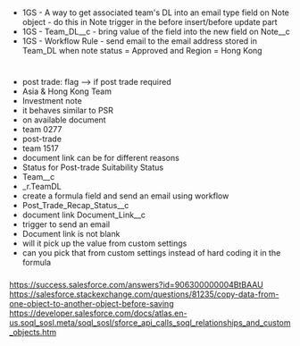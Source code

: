#
* 1GS - A way to get associated team's DL into an email type field on Note object - do this in Note trigger in the before insert/before update part 
* 1GS - Team_DL__c - bring value of the field into the new field on Note__c 
* 1GS - Workflow Rule - send email to the email address stored in Team_DL when note status = Approved and Region = Hong Kong
#
* post trade: flag --> if post trade required
* Asia & Hong Kong Team
* Investment note
* it behaves similar to PSR
* on available document
* team 0277
* post-trade
* team 1517
* document link can be for different reasons
* Status for Post-trade Suitability Status
* Team__c
* _r.TeamDL
* create a formula field and send an email using workflow
* Post_Trade_Recap_Status__c
* document link Document_Link__c
* trigger to send an email
* Document link is not blank
* will it pick up the value from custom settings
* can you pick that from custom settings instead of hard coding it in the formula
###
https://success.salesforce.com/answers?id=906300000004BtBAAU
https://salesforce.stackexchange.com/questions/81235/copy-data-from-one-object-to-another-object-before-saving
https://developer.salesforce.com/docs/atlas.en-us.soql_sosl.meta/soql_sosl/sforce_api_calls_soql_relationships_and_custom_objects.htm
